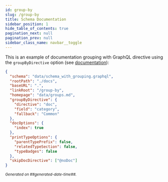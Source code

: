 ```yaml
---
id: group-by
slug: /group-by
title: Schema Documentation
sidebar_position: 1
hide_table_of_contents: true
pagination_next: null
pagination_prev: null
sidebar_class_name: navbar__toggle
---
```


This is an example of documentation grouping with GraphQL directive using the `groupByDirective` option (see [documentation](/docs/advanced/group-by-directive)):

```json
{
  "schema": "data/schema_with_grouping.graphql",
  "rootPath": "./docs",
  "baseURL": ".",
  "linkRoot": "/group-by",
  "homepage": "data/groups.md",
  "groupByDirective": {
    "directive": "doc",
    "field": "category",
    "fallback": "Common"
  },
  "docOptions": {
    "index": true
  },
  "printTypeOptions": {
    "parentTypePrefix": false,
    "relatedTypeSection": false,
    "typeBadges": false
  },
  "skipDocDirective": ["@noDoc"]
}
```

<small><i>Generated on ##generated-date-time##.</i></small>
